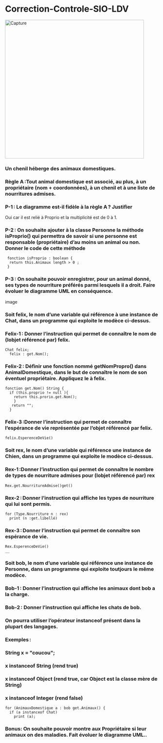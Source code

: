 # Correction-Controle-SIO-LDV

<img width="456" alt="Capture" src="https://user-images.githubusercontent.com/77787321/160827298-ff0f2e60-7667-43ed-8a2d-5b3282204592.PNG">

### Un chenil héberge des animaux domestiques. 
### Règle A :Tout  animal domestique est associé, au plus, à un propriétaire (nom + coordonnées), à un chenil et à une liste de nourritures admises.   
### P-1 : Le diagramme est-il fidèle à la règle A ? Justifier

Oui car il est relié à Proprio et la multiplicité est de 0 à 1.

### P-2 : On souhaite ajouter à la classe Personne la méthode isProprio() qui permettra de savoir si une personne est responsable (propriétaire) d’au moins un animal ou non. Donner le code de cette méthode 

```
 fonction isProprio : boolean {
  return this.Animaux length > 0 ;
 }
```
### P-3 : On souhaite pouvoir enregistrer, pour un animal donné, ses types de nourriture préférés parmi lesquels il a droit. Faire évoluer le diagramme UML en conséquence.

 image

### Soit felix, le nom d’une variable qui référence à une instance de Chat, dans un programme qui exploite le modèce ci-dessus.
### Felix-1 : Donner l’instruction qui permet de connaître le nom de (lobjet référencé par) felix. 
```
Chat felix;
  felix : get.Nom();
```
### Felix-2 : Définir une fonction nommé getNomPropro() dans AnimalDomestique, dans le but de connaître le nom de son éventuel propriétaire. Appliquez le à felix.
```
fonction get.Nom() String {
  if (this.proprio != null ){
    return this.prorio.get.Nom();
    }
   return "";
  }
```
### Felix-3 :Donner l’instruction qui permet de connaître l’espérance de vie représentée par l’objet référencé par felix.

``` 
felix.EsperenceDeVie()
```
### Soit rex, le nom d’une variable qui référence une instance de Chien, dans un programme qui exploite le modèce ci-dessus.
### Rex-1 :Donner l’instruction qui permet de connaître le nombre de types de nourriture admises pour (lobjet référencé par) rex
```
Rex.get.NourritureAdmise()get()
```
### Rex-2 : Donner l’instruction qui affiche les types de nourriture qui lui sont permis.
```
for (Type.Nourriture n : rex)
  print (n :get.libellé)
```
### Rex-3 : Donner l’instruction qui permet de connaître son espérance de vie. 
```
Rex.EsperenceDeVie()
__
```
### Soit bob, le nom d’une variable qui référence une instance de Personne, dans un programme qui exploite toutjours le même modèce. 


### Bob-1 : Donner l’instruction qui affiche les animaux dont bob a la charge. 
### Bob-2 : Donner l’instruction qui affiche les chats de bob. 

### On pourra utiliser l’opérateur instanceof présent dans la plupart des langages.

### Exemples :

### String x = "coucou";

### x instanceof String  (rend true)  
### x instanceof Object  (rend true, car Object est la classe mère de String)  
### x instanceof Integer (rend false)  
```
for (AnimauxDomestique a : bob get.Animaux() {
  if (a instanceof Chat)
    print (a);
```
### Bonus: On souhaite pouvoir montre aux Propriétaire si leur animaux on des maladies. Fait évoluer le diagramme UML..
 
